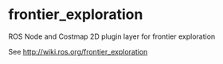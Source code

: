 # frontier_exploration
ROS Node and Costmap 2D plugin layer for frontier exploration

See http://wiki.ros.org/frontier_exploration
